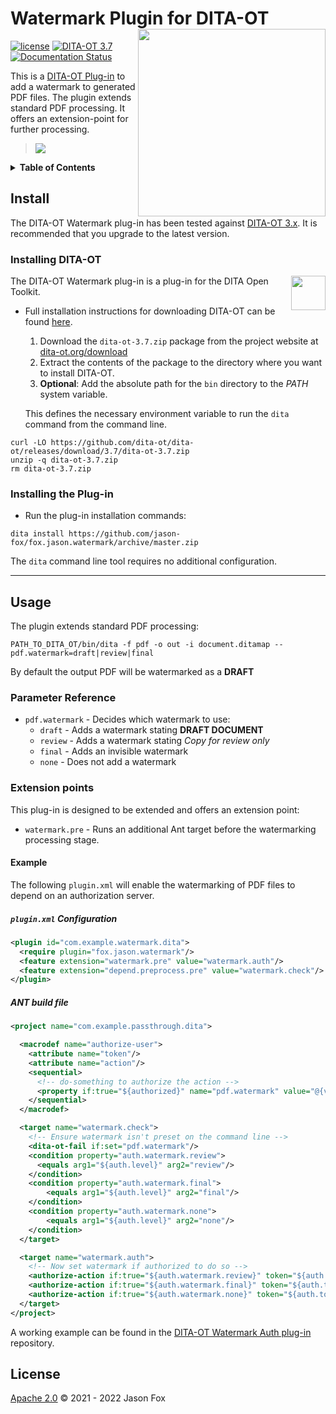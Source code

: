 # Watermark Plugin for DITA-OT [<img src="https://jason-fox.github.io/fox.jason.watermark/watermark.png" align="right" width="300">](http://watermarkdita-ot.rtfd.io/)


[![license](https://img.shields.io/github/license/jason-fox/fox.jason.watermark.svg)](http://www.apache.org/licenses/LICENSE-2.0)
[![DITA-OT 3.7](https://img.shields.io/badge/DITA--OT-3.7-blue.svg)](http://www.dita-ot.org/3.7)
[![Documentation Status](https://readthedocs.org/projects/watermarkdita-ot/badge/?version=latest)](https://watermarkdita-ot.readthedocs.io/en/latest/?badge=latest)

This is a [DITA-OT Plug-in](https://www.dita-ot.org/plugins) to add a watermark to generated PDF files. The plugin
extends standard PDF processing. It offers an extension-point for further processing.

> ![](https://jason-fox.github.io/fox.jason.watermark/watermark-pdf.png)

<details>
<summary><strong>Table of Contents</strong></summary>

-   [Install](#install)
    -   [Installing DITA-OT](#installing-dita-ot)
    -   [Installing the Plug-in](#installing-the-plug-in)
-   [Usage](#usage)
    -   [Parameter Reference](#parameter-reference)
    -   [Extension points](#extension-points)
-   [License](#license)

</details>

## Install

The DITA-OT Watermark plug-in has been tested against [DITA-OT 3.x](http://www.dita-ot.org/download). It is recommended that
you upgrade to the latest version.

### Installing DITA-OT

<a href="https://www.dita-ot.org"><img src="https://www.dita-ot.org/images/dita-ot-logo.svg" align="right" height="55"></a>

The DITA-OT Watermark plug-in is a plug-in for the DITA Open Toolkit.

-   Full installation instructions for downloading DITA-OT can be found
    [here](https://www.dita-ot.org/3.7/topics/installing-client.html).

    1.  Download the `dita-ot-3.7.zip` package from the project website at
        [dita-ot.org/download](https://www.dita-ot.org/download)
    2.  Extract the contents of the package to the directory where you want to install DITA-OT.
    3.  **Optional**: Add the absolute path for the `bin` directory to the _PATH_ system variable.

    This defines the necessary environment variable to run the `dita` command from the command line.

```console
curl -LO https://github.com/dita-ot/dita-ot/releases/download/3.7/dita-ot-3.7.zip
unzip -q dita-ot-3.7.zip
rm dita-ot-3.7.zip
```

### Installing the Plug-in

-   Run the plug-in installation commands:

```console
dita install https://github.com/jason-fox/fox.jason.watermark/archive/master.zip
```

The `dita` command line tool requires no additional configuration.

---

## Usage

The plugin extends standard PDF processing:

```console
PATH_TO_DITA_OT/bin/dita -f pdf -o out -i document.ditamap --pdf.watermark=draft|review|final
```

By default the output PDF will be watermarked as a **DRAFT**

### Parameter Reference

-   `pdf.watermark` - Decides which watermark to use:
    -   `draft` - Adds a watermark stating **DRAFT DOCUMENT**
    -   `review` - Adds a watermark stating _Copy for review only_
    -   `final` - Adds an invisible watermark
    -   `none` - Does not add a watermark

### Extension points

This plug-in is designed to be extended and offers an extension point:

-   `watermark.pre` - Runs an additional Ant target before the watermarking processing stage.

#### Example

The following `plugin.xml` will enable the watermarking of PDF files to depend on an authorization server.

##### `plugin.xml` Configuration

```xml
<plugin id="com.example.watermark.dita">
  <require plugin="fox.jason.watermark"/>
  <feature extension="watermark.pre" value="watermark.auth"/>
  <feature extension="depend.preprocess.pre" value="watermark.check"/>
</plugin>
```

##### ANT build file

```xml
<project name="com.example.passthrough.dita">

  <macrodef name="authorize-user">
    <attribute name="token"/>
    <attribute name="action"/>
    <sequential>
      <!-- do-something to authorize the action -->
      <property if:true="${authorized}" name="pdf.watermark" value="@{value}"/>
    </sequential>
  </macrodef>

  <target name="watermark.check">
    <!-- Ensure watermark isn't preset on the command line -->
    <dita-ot-fail if:set="pdf.watermark"/>
    <condition property="auth.watermark.review">
      <equals arg1="${auth.level}" arg2="review"/>
    </condition>
    <condition property="auth.watermark.final">
        <equals arg1="${auth.level}" arg2="final"/>
    </condition>
    <condition property="auth.watermark.none">
        <equals arg1="${auth.level}" arg2="none"/>
    </condition>
  </target>

  <target name="watermark.auth">
    <!-- Now set watermark if authorized to do so -->
    <authorize-action if:true="${auth.watermark.review}" token="${auth.token}"  action="review" />
    <authorize-action if:true="${auth.watermark.final}" token="${auth.token}"  action="final"/>
    <authorize-action if:true="${auth.watermark.none}" token="${auth.token}"  action="none"/>
  </target>
</project>
```

A working example can be found in the
[DITA-OT Watermark Auth plug-in](https://github.com/jason-fox/fox.jason.watermark.auth) repository.

## License

[Apache 2.0](LICENSE) © 2021 - 2022 Jason Fox
